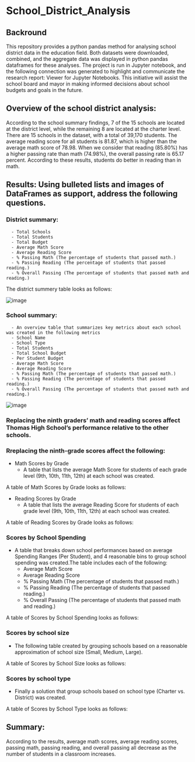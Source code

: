 # School_District_Analysis

## Backround

This repository provides a python pandas method for analysing school district data in the education field. Both datasets were downloaded, combined, and the aggregate data was displayed in python pandas dataframes for these analyses. The project is run in Jupyter notebook, and the following connection was generated to highlight and communicate the research report: Viewer for Jupyter Notebooks. This initiative will assist the school board and mayor in making informed decisions about school budgets and goals in the future.

## Overview of the school district analysis:

According to the school summary findings, 7 of the 15 schools are located at the district level, while the remaining 8 are located at the charter level. There are 15 schools in the dataset, with a total of 39,170 students. The average reading score for all students is 81.87, which is higher than the average math score of 78.98. When we consider that reading (85.80%) has a higher passing rate than math (74.98%), the overall passing rate is 65.17 percent. According to these results, students do better in reading than in math.

## Results: Using bulleted lists and images of DataFrames as support, address the following questions.

### District summary:
  
      - Total Schools
      - Total Students
      - Total Budget
      - Average Math Score
      - Average Reading Score
      - % Passing Math (The percentage of students that passed math.)
      - % Passing Reading (The percentage of students that passed reading.)
      - % Overall Passing (The percentage of students that passed math and reading.)
    
   The district summery table looks as follows:

![image](https://user-images.githubusercontent.com/82549869/119054073-062fe580-b995-11eb-8480-9e6adfc0fbcf.png)
  
### School summary:
      
      - An overview table that summarizes key metrics about each school was created in the following metrics
      - School Name
      - School Type
      - Total Students
      - Total School Budget
      - Per Student Budget
      - Average Math Score
      - Average Reading Score
      - % Passing Math (The percentage of students that passed math.)
      - % Passing Reading (The percentage of students that passed reading.)
      - % Overall Passing (The percentage of students that passed math and reading.)
 
 ![image](https://user-images.githubusercontent.com/82549869/119054297-658df580-b995-11eb-8815-a821729313a7.png)
  
### Replacing the ninth graders’ math and reading scores affect Thomas High School’s performance relative to the other schools.


### Rreplacing the ninth-grade scores affect the following:  
  
  - Math Scores by Grade
      - A table that lists the average Math Score for students of each grade level (9th, 10th, 11th, 12th) at each school was created.

  A table of Math Scores by Grade looks as follows:


  -  Reading Scores by Grade
      - A table that lists the average Reading Score for students of each grade level (9th, 10th, 11th, 12th) at each school was created.

  A table of Reading Scores by Grade looks as follows:


  ### Scores by School Spending
  - A table that breaks down school performances based on average Spending Ranges (Per Student), and 4 reasonable bins to group school spending was created.The table includes each of the following:
    - Average Math Score
    - Average Reading Score
    - % Passing Math (The percentage of students that passed math.)
    - % Passing Reading (The percentage of students that passed reading.)
    - % Overall Passing (The percentage of students that passed math and reading.)

  A table of Scores by School Spending looks as follows:


  ### Scores by school size
  - The following table created by grouping schools based on a reasonable approximation of school size (Small, Medium, Large).

  A table of Scores by School Size looks as follows:

  ### Scores by school type
  - Finally a solution that group schools based on school type (Charter vs. District) was created.

  A table of Scores by School Type looks as follows:

## Summary:

According to the results, average math scores, average reading scores, passing math, passing reading, and overall passing all decrease as the number of students in a classroom increases.
